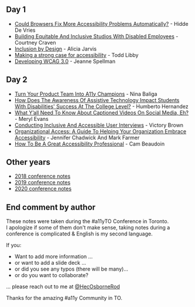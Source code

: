 ## Day 1
- [Could Browsers Fix More Accessibility Problems Automatically?](day1--fix-a11y-problems-automatically.md) - Hidde De Vries
- [Building Equitable And Inclusive Studios With Disabled Employees](day1--build-inclusive-studio.md) - Courtney Craven
- [Inclusion by Design](day1--inclusion-by-design.md) - Alicia Jarvis
- [Making a strong case for accessibility](day1--making-a-strong-case-for-a11y.md) - Todd Libby
- [Developing WCAG 3.0](day1--developing-wcag3.md) - Jeanne Spellman

## Day 2
- [Turn Your Product Team Into A11y Champions](day2--a11y-champions.md) - Nina Baliga
- [How Does The Awareness Of Assistive Technology Impact Students With Disabilities' Success At The College Level?](day2--success-at-college-level.md) - Humberto Hernandez
- [What Y’all Need To Know About Captioned Videos On Social Media, Eh?](day2--social-media-captions.md) - Meryl Evans
- [Conducting Inclusive And Accessible User Interviews](day2--accessible-inclusive-interviews.md) - Victory Brown
- [Organizational Access: A Guide To Helping Your Organization Embrace Accessibility](day2--organizatonal-access.md) - Jennifer Chadwick And Mark Farmer
- [How To Be A Great Accessibility Professional](day2--a11y-professional.md) - Cam Beaudoin
## Other years

- [2018 conference notes](https://hecosbornerod.github.io/a11yTOConf2018/)
- [2019 conference notes](https://hecosbornerod.github.io/a11yTOConf2019/)
- [2020 conference notes](https://hecosbornerod.github.io/a11yTOConf2020/)


## End comment by author

These notes were taken during the #a11yTO Conference in Toronto.  
I apologize if some of them don't make sense, taking notes during a conference is complicated & English is my second language.

If you:

- Want to add more information ...
- or want to add a slide deck ...
- or did you see any typos (there will be many)...
- or do you want to collaborate?

... please reach out to me at [@HecOsborneRod](http://www.twitter.com/HecOsborneRod)

Thanks for the amazing #a11y Community in TO.